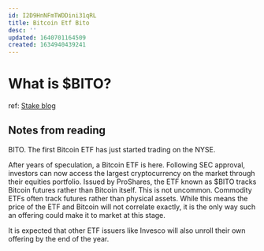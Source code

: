 ```yaml
---
id: I2D9HnNFmTWDDini31qRL
title: Bitcoin Etf Bito
desc: ''
updated: 1640701164509
created: 1634940439241
---
```

# What is $BITO?

ref: [Stake blog](https://hellostake.com/au/blog/stake-updates/how-to-buy-shares-in-bitcoin-etf)

## Notes from reading

BITO. The first Bitcoin ETF has just started trading on the NYSE.

After years of speculation, a Bitcoin ETF is here. Following SEC approval, investors can now access the largest cryptocurrency on the market through their equities portfolio. Issued by ProShares, the ETF known as $BITO tracks Bitcoin futures rather than Bitcoin itself. This is not uncommon. Commodity ETFs often track futures rather than physical assets. While this means the price of the ETF and Bitcoin will not correlate exactly, it is the only way such an offering could make it to market at this stage.

It is expected that other ETF issuers like Invesco will also unroll their own offering by the end of the year.
